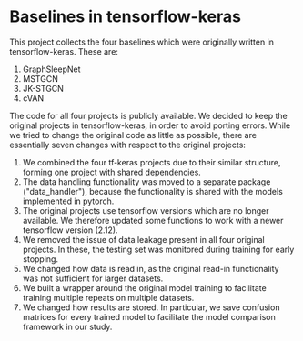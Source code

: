 # Baselines in tensorflow-keras

This project collects the four baselines which were originally written in tensorflow-keras.
These are:
1. GraphSleepNet
2. MSTGCN
3. JK-STGCN
4. cVAN

The code for all four projects is publicly available.
We decided to keep the original projects in tensorflow-keras, in order to avoid porting errors.
While we tried to change the original code as little as possible, there are essentially seven changes with respect to the original projects:
1. We combined the four tf-keras projects due to their similar structure, forming one project with shared dependencies.
2. The data handling functionality was moved to a separate package ("data_handler"), because the functionality is shared with the models implemented in pytorch.
3. The original projects use tensorflow versions which are no longer available. We therefore updated some functions to work with a newer tensorflow version (2.12). 
4. We removed the issue of data leakage present in all four original projects. In these, the testing set was monitored during training for early stopping.
5. We changed how data is read in, as the original read-in functionality was not sufficient for larger datasets.
6. We built a wrapper around the original model training to facilitate training multiple repeats on multiple datasets.
7. We changed how results are stored. In particular, we save confusion matrices for every trained model to facilitate the model comparison framework in our study.
